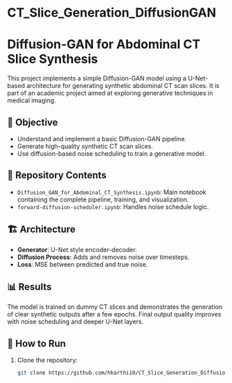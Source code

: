 # CT_Slice_Generation_DiffusionGAN
# Diffusion-GAN for Abdominal CT Slice Synthesis

This project implements a simple Diffusion-GAN model using a U-Net-based architecture for generating synthetic abdominal CT scan slices. It is part of an academic project aimed at exploring generative techniques in medical imaging.

## 🧠 Objective

- Understand and implement a basic Diffusion-GAN pipeline.
- Generate high-quality synthetic CT scan slices.
- Use diffusion-based noise scheduling to train a generative model.

## 📁 Repository Contents

- `Diffusion_GAN_for_Abdominal_CT_Synthesis.ipynb`: Main notebook containing the complete pipeline, training, and visualization.
- `forward-diffusion-scheduler.ipynb`: Handles noise schedule logic.

## 🏗️ Architecture

- **Generator**: U-Net style encoder-decoder.
- **Diffusion Process**: Adds and removes noise over timesteps.
- **Loss**: MSE between predicted and true noise.

## 📊 Results

The model is trained on dummy CT slices and demonstrates the generation of clear synthetic outputs after a few epochs. Final output quality improves with noise scheduling and deeper U-Net layers.

## 🚀 How to Run

1. Clone the repository:
   ```bash
   git clone https://github.com/hkarthi10/CT_Slice_Generation_DiffusionGAN.git
